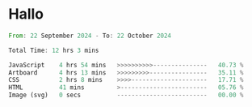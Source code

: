 # Hallo
<!--START_SECTION:waka-->

```rust
From: 22 September 2024 - To: 22 October 2024

Total Time: 12 hrs 3 mins

JavaScript    4 hrs 54 mins   >>>>>>>>>>---------------   40.73 %
Artboard      4 hrs 13 mins   >>>>>>>>>----------------   35.11 %
CSS           2 hrs 8 mins    >>>>---------------------   17.71 %
HTML          41 mins         >------------------------   05.76 %
Image (svg)   0 secs          -------------------------   00.00 %
```

<!--END_SECTION:waka-->
